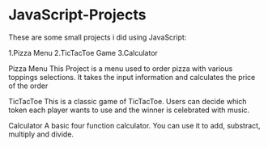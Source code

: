 # JavaScript-Projects

These are some small projects i did using JavaScript:


1.Pizza Menu
2.TicTacToe Game
3.Calculator

Pizza Menu
    This Project is a menu used to order pizza with various toppings selections. It takes the input information and calculates the price of the order
    
TicTacToe
     This is a classic game of TicTacToe. Users can decide which token each player wants to use and the winner is celebrated with music.
     
Calculator
    A basic four function calculator. You can use it to add, substract, multiply and divide.
